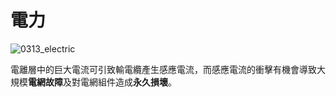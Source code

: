 # 電力

![0313_electric](./static/0313_electric.png)

電離層中的巨大電流可引致輸電纜產生感應電流，而感應電流的衝擊有機會導致大規模**電網故障**及對電網組件造成**永久損壞**。
